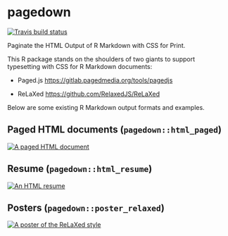 # pagedown

[![Travis build status](https://travis-ci.org/rstudio/pagedown.svg?branch=master)](https://travis-ci.org/rstudio/pagedown)

Paginate the HTML Output of R Markdown with CSS for Print.

This R package stands on the shoulders of two giants to support typesetting with CSS for R Markdown documents:

- Paged.js https://gitlab.pagedmedia.org/tools/pagedjs

- ReLaXed https://github.com/RelaxedJS/ReLaXed

Below are some existing R Markdown output formats and examples.

## Paged HTML documents (`pagedown::html_paged`)

[![A paged HTML document](https://user-images.githubusercontent.com/163582/47673682-58b11880-db83-11e8-87fd-b5e753af7288.png)](https://pagedown.rbind.io)

## Resume (`pagedown::html_resume`)

[![An HTML resume](https://user-images.githubusercontent.com/163582/46879762-7a34a500-ce0c-11e8-87e3-496f3577ff05.png)](https://pagedown.rbind.io/html-resume/)

## Posters (`pagedown::poster_relaxed`)

[![A poster of the ReLaXed style](https://user-images.githubusercontent.com/163582/47672385-e12dba00-db7f-11e8-92de-af94d5bab12f.jpg)](https://pagedown.rbind.io/poster-relaxed/)
